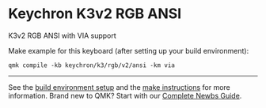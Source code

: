 # Keychron K3v2 RGB ANSI

K3v2 RGB ANSI with VIA support

Make example for this keyboard (after setting up your build environment):

    qmk compile -kb keychron/k3/rgb/v2/ansi -km via
    
* * *

See the [build environment setup](https://docs.qmk.fm/#/getting_started_build_tools) and the [make instructions](https://docs.qmk.fm/#/getting_started_make_guide) for more information. Brand new to QMK? Start with our [Complete Newbs Guide](https://docs.qmk.fm/#/newbs).
